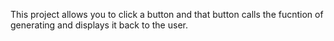 This project allows you to click a button and that button calls the fucntion of generating and displays it back to the user. 
